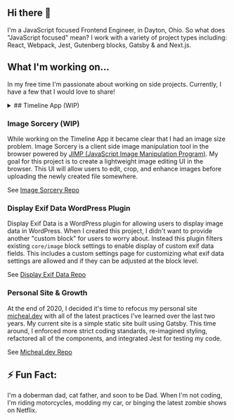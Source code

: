 ## Hi there 👋

I'm a JavaScript focused Frontend Engineer, in Dayton, Ohio. So what does "JavaScript focused" mean? I work with a variety of project types including: React, Webpack, Jest, Gutenberg blocks, Gatsby & and Next.js.

## What I'm working on...

In my free time I'm passionate about working on side projects. Currently, I have a few that I would love to share!

<details>
<summary>## Timeline App (WIP)</summary>
Okay, so the name isn't so original 😄. Timeline App is a simple social app for creating posts based on a date range. There are no rules for posts other than it must have a title and a date. Users can change post dates, relocate posts to other timelines and have as many timelines as they like. Powered by Firebase and React, this project is one of my favorite learning projects!

See [Timeline App Repo](https://github.com/michealengland/timeline-app)

</details>

### Image Sorcery (WIP)

While working on the Timeline App it became clear that I had an image size problem. Image Sorcery is a client side image manipulation tool in the browser powered by [JIMP (JavaScript Image Manipulation Program)](https://www.npmjs.com/package/jimp). My goal for this project is to create a lightweight image editing UI in the browser. This UI will allow users to edit, crop, and enhance images before uploading the newly created file somewhere.

See [Image Sorcery Repo](https://github.com/michealengland/image-sorcery)

### Display Exif Data WordPress Plugin

Display Exif Data is a WordPress plugin for allowing users to display image data in WordPress. When I created this project, I didn't want to provide another "custom block" for users to worry about. Instead this plugin filters existing `core/image` block settings to enable display of custom exif data fields. This includes a custom settings page for customizing what exif data settings are allowed and if they can be adjusted at the block level.

See [Display Exif Data Repo](https://github.com/michealengland/display-exif-data)

### Personal Site & Growth

At the end of 2020, I decided it's time to refocus my personal site [micheal.dev](https://micheal.dev) with all of the latest practices I've learned over the last two years. My current site is a simple static site built using Gatsby. This time around, I enforced more strict coding standards, re-imagined styling, refactored all of the components, and integrated Jest for testing my code.

See [Micheal.dev Repo](https://github.com/michealengland/micheal-dev)

## ⚡ Fun Fact:

I'm a doberman dad, cat father, and soon to be Dad. When I'm not coding, I'm riding motorcycles, modding my car, or binging the latest zombie shows on Netflix.
